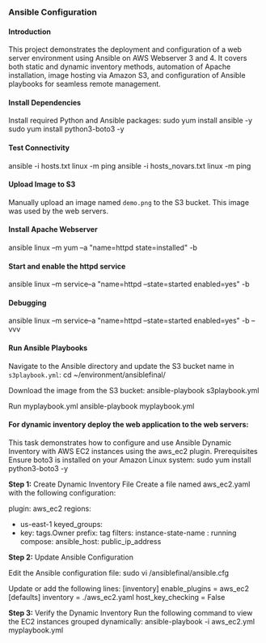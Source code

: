 
 ### Ansible Configuration
 
 #### Introduction
 This project demonstrates the deployment and configuration of a web server environment using Ansible on AWS Webserver 3 and 4. 
 It covers both static and dynamic inventory methods, automation of Apache installation, image hosting via Amazon S3, and 
 configuration of Ansible playbooks for seamless remote management. 
 
 #### Install Dependencies
 Install required Python and Ansible packages:
 sudo yum install ansible -y
 sudo yum install python3-boto3 -y
 
 #### Test Connectivity
 ansible -i hosts.txt linux -m ping
 ansible -i hosts_novars.txt linux -m ping
 
 #### Upload Image to S3
 Manually upload an image named `demo.png` to the S3 bucket. This image was used by the web servers.
 
 #### Install Apache Webserver
 ansible linux –m yum –a "name=httpd state=installed" -b
 
 #### Start and enable the httpd service
 ansible linux –m service–a "name=httpd –state=started enabled=yes" -b
 
 #### Debugging
 ansible linux –m service–a "name=httpd –state=started enabled=yes" -b –vvv
 
 #### Run Ansible Playbooks
 Navigate to the Ansible directory and update the S3 bucket name in `s3playbook.yml`:
 cd ~/environment/ansiblefinal/
 
 Download the image from the S3 bucket:
 ansible-playbook s3playbook.yml
 
 Run myplaybook.yml
 ansible-playbook myplaybook.yml
 
 #### For dynamic inventory deploy the web application to the web servers:
 This task demonstrates how to configure and use Ansible Dynamic Inventory with AWS EC2 instances using the aws_ec2 plugin.
 Prerequisites
 Ensure boto3 is installed on your Amazon Linux system:
 sudo yum install python3-boto3 -y
 
 **Step 1:** Create Dynamic Inventory File
 Create a file named aws_ec2.yaml with the following configuration:
 
 plugin: aws_ec2
 regions:
   - us-east-1
 keyed_groups:
   - key: tags.Owner
     prefix: tag
 filters:
   instance-state-name : running
 compose:
   ansible_host: public_ip_address
 
 **Step 2:** Update Ansible Configuration
 
 Edit the Ansible configuration file:
 sudo vi /ansiblefinal/ansible.cfg
 
 Update or add the following lines:
 [inventory]
 enable_plugins = aws_ec2
 [defaults]
 inventory = ./aws_ec2.yaml
 host_key_checking = False
 
 **Step 3:** Verify the Dynamic Inventory
 Run the following command to view the EC2 instances grouped dynamically:
 ansible-playbook -i aws_ec2.yml myplaybook.yml
 